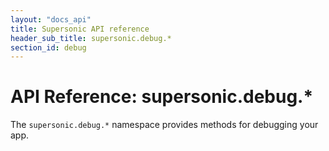 ```yaml
---
layout: "docs_api"
title: Supersonic API reference
header_sub_title: supersonic.debug.*
section_id: debug
---
```


# API Reference: supersonic.debug.*

The `supersonic.debug.*` namespace provides methods for debugging your app.
